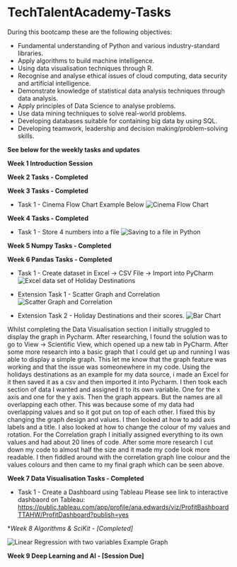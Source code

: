 # TechTalentAcademy-Tasks

During this bootcamp these are the following objectives:

* Fundamental understanding of Python and various industry-standard libraries.
* Apply algorithms to build machine intelligence.
* Using data visualisation techniques through R.
* Recognise and analyse ethical issues of cloud computing, data security and artificial intelligence.
* Demonstrate knowledge of statistical data analysis techniques through data analysis.
* Apply principles of Data Science to analyse problems.
* Use data mining techniques to solve real-world problems.
* Developing databases suitable for containing big data by using SQL.
* Developing teamwork, leadership and decision making/problem-solving skills.

**See below for the weekly tasks and updates**

**Week 1 Introduction Session**

**Week 2 Tasks - Completed**

**Week 3 Tasks - Completed**

* Task 1 - Cinema Flow Chart Example Below
![Cinema Flow Chart](https://user-images.githubusercontent.com/76181662/151241666-0bad8b50-71b5-4234-bb63-1fae519c868e.jpeg)

**Week 4 Tasks - Completed**

* Task 1 - Store 4 numbers into a file
![Saving to a file in Python](https://user-images.githubusercontent.com/76181662/152237733-00e8ed75-0dc1-4fec-8c50-e173cb9f28e2.jpg)

**Week 5 Numpy Tasks - Completed**

**Week 6 Pandas Tasks - Completed**
* Task 1 - Create dataset in Excel -> CSV File -> Import into PyCharm
![Excel data set of Holiday Destinations](https://user-images.githubusercontent.com/76181662/154374257-5a7c56db-5709-4de7-8d5c-aa5d33e80a8e.jpg)

* Extension Task 1 - Scatter Graph and Correlation
![Scatter Graph and Correlation](https://user-images.githubusercontent.com/76181662/154374103-4b218cc8-7cb9-497a-a92a-de2c806a5ffe.jpg)

* Extension Task 2 - Holiday Destinations and their scores.
![Bar Chart](https://user-images.githubusercontent.com/76181662/154374153-f1e9d9b0-b77a-45d2-b089-6f174b828c9d.jpg)

Whilst completing the Data Visualisation section I initially struggled to display the graph in Pycharm. After researching, I found the solution was to go to View -> Scientific View, which opened up a new tab in PyCharm. After some more research into a basic graph that I could get up and running I was able to display a simple graph. This let me know that the graph feature was working and that the issue was someonewhere in my code. Using the holidays destinations as an example for my data source, i made an Excel for it then saved it as a csv and then imported it into Pycharm. I then took each section of data I wanted and assigned it to its own variable. One for the x axis and one for the y axis. Then the graph appears. But the names are all overlapping each other. This was because some of my data had overlapping values and so it got put on top of each other. I fixed this by changing the graph design and values. I then looked at how to add axis labels and a title. I also looked at how to change the colour of my values and rotation. For the Correlation graph I initially assigned everything to its own values and had about 20 lines of code. After some more research I cut down my code to almost half the size and it made my code look more readable. I then fiddled around with the correlation graph line colour and the values colours and then came to my final graph which can be seen above.

**Week 7 Data Visualisation Tasks - Completed**
* Task 1 - Create a Dashboard using Tableau
Please see link to interactive dashbaord on Tableau: https://public.tableau.com/app/profile/ana.edwards/viz/ProfitBashboardTTAHW/ProfitDashboard?publish=yes

**Week 8 Algorithms & SciKit - [Completed]*

![Linear Regression with two variables Example Graph](https://user-images.githubusercontent.com/76181662/157479591-c60181ff-028a-4194-b0a8-ae864eba3f2a.jpg)

**Week 9 Deep Learning and AI - [Session Due]**


